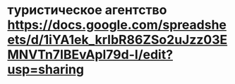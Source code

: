 # туристическое агентство https://docs.google.com/spreadsheets/d/1iYA1ek_krIbR86ZSo2uJzz03EMNVTn7IBEvApl79d-I/edit?usp=sharing
